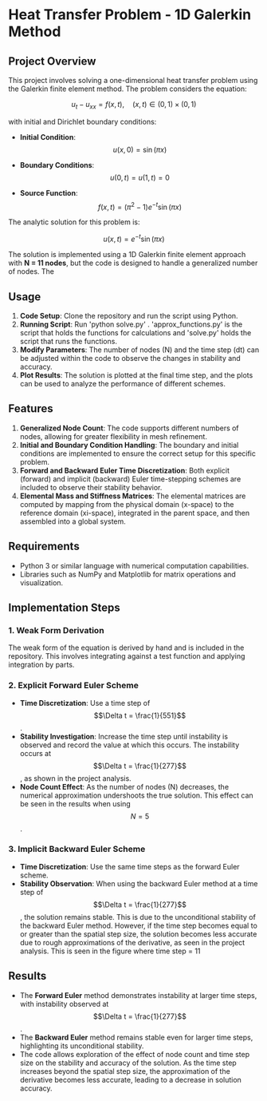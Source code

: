 # Heat Transfer Problem - 1D Galerkin Method

## Project Overview

This project involves solving a one-dimensional heat transfer problem using the Galerkin finite element method. The problem considers the equation:

$$u_t - u_{xx} = f(x, t), \quad (x, t) \in (0, 1) \times (0, 1)$$

with initial and Dirichlet boundary conditions:

- **Initial Condition**:  
  $$u(x, 0) = \sin(\pi x)$$

- **Boundary Conditions**:  
  $$u(0, t) = u(1, t) = 0$$

- **Source Function**:  
  $$f(x, t) = (\pi^2 - 1)e^{-t} \sin(\pi x)$$

The analytic solution for this problem is:

$$u(x, t) = e^{-t} \sin(\pi x)$$

The solution is implemented using a 1D Galerkin finite element approach with **N = 11 nodes**, but the code is designed to handle a generalized number of nodes. The 

## Usage
1. **Code Setup**: Clone the repository and run the script using Python.
2. **Running Script**: Run 'python solve.py' . 'approx_functions.py' is the script that holds the functions for calculations and 'solve.py' holds the script that runs the functions.
3. **Modify Parameters**: The number of nodes (N) and the time step (dt) can be adjusted within the code to observe the changes in stability and accuracy.
4. **Plot Results**: The solution is plotted at the final time step, and the plots can be used to analyze the performance of different schemes.


## Features

1. **Generalized Node Count**: The code supports different numbers of nodes, allowing for greater flexibility in mesh refinement.
2. **Initial and Boundary Condition Handling**: The boundary and initial conditions are implemented to ensure the correct setup for this specific problem.
3. **Forward and Backward Euler Time Discretization**: Both explicit (forward) and implicit (backward) Euler time-stepping schemes are included to observe their stability behavior.
4. **Elemental Mass and Stiffness Matrices**: The elemental matrices are computed by mapping from the physical domain (x-space) to the reference domain (xi-space), integrated in the parent space, and then assembled into a global system.

## Requirements
- Python 3 or similar language with numerical computation capabilities.
- Libraries such as NumPy and Matplotlib for matrix operations and visualization.

## Implementation Steps

### 1. Weak Form Derivation
The weak form of the equation is derived by hand and is included in the repository. This involves integrating against a test function and applying integration by parts.

### 2. Explicit Forward Euler Scheme
- **Time Discretization**: Use a time step of $$\Delta t = \frac{1}{551}$$.
- **Stability Investigation**: Increase the time step until instability is observed and record the value at which this occurs. The instability occurs at $$\Delta t = \frac{1}{277}$$, as shown in the project analysis.
- **Node Count Effect**: As the number of nodes (N) decreases, the numerical approximation undershoots the true solution. This effect can be seen in the results when using $$N = 5$$.

### 3. Implicit Backward Euler Scheme
- **Time Discretization**: Use the same time steps as the forward Euler scheme.
- **Stability Observation**: When using the backward Euler method at a time step of $$\Delta t = \frac{1}{277}$$, the solution remains stable. This is due to the unconditional stability of the backward Euler method. However, if the time step becomes equal to or greater than the spatial step size, the solution becomes less accurate due to rough approximations of the derivative, as seen in the project analysis. This is seen in the figure where time step = 11



## Results
- The **Forward Euler** method demonstrates instability at larger time steps, with instability observed at $$\Delta t = \frac{1}{277}$$.
- The **Backward Euler** method remains stable even for larger time steps, highlighting its unconditional stability.
- The code allows exploration of the effect of node count and time step size on the stability and accuracy of the solution. As the time step increases beyond the spatial step size, the approximation of the derivative becomes less accurate, leading to a decrease in solution accuracy.
